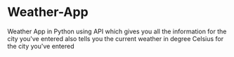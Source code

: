 # Weather-App
Weather App in Python using API which gives you all the information for the city you've entered also tells you the current weather in degree Celsius for the city you've entered  
